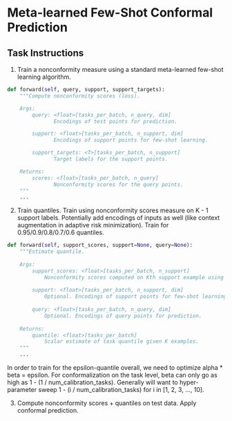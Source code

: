 # Meta-learned Few-Shot Conformal Prediction


## Task Instructions

1. Train a nonconformity measure using a standard meta-learned few-shot learning algorithm.

```python
def forward(self, query, support, support_targets):
    """Compute nonconformity scores (loss).

    Args:
        query: <float>[tasks_per_batch, n_query, dim]
               Encodings of test points for prediction.

        support: <float>[tasks_per_batch, n_support, dim]
               Encodings of support points for few-shot learning.

        support_targets: <T>[tasks_per_batch, n_support]
               Target labels for the support points.

    Returns:
        scores: <float>[tasks_per_batch, n_query]
               Nonconformity scores for the query points.
    """
    ...
```


2. Train quantiles. Train using nonconformity scores measure on K - 1 support labels. Potentially add encodings of inputs as well (like context augmentation in adaptive risk minimization). Train for 0.95/0.9/0.8/0.7/0.6 quantiles.

```python
def forward(self, support_scores, support=None, query=None):
    """Estimate quantile.
    
    Args:
        support_scores: <float>[tasks_per_batch, n_support]
            Nonconformity scores computed on Kth support example using the other K-1 examples.
        
        support: <float>[tasks_per_batch, n_support, dim]
            Optional. Encodings of support points for few-shot learning.
            
        query: <float>[tasks_per_batch, n_query, dim]
            Optional. Encodings of query points for prediction.
            
    Returns:
        quantile: <float>[tasks_per_batch]
            Scalar estimate of task quantile given K examples.
    """
    ...
```

In order to train for the epsilon-quantile overall, we need to optimize alpha * beta = epsilon. For conformalization on the task level, beta can only go as high as 1 - (1 / num_calibration_tasks). Generally will want to hyper-parameter sweep 1 - (i / num_calibration_tasks) for i in [1, 2, 3, ..., 10].

3. Compute nonconformity scores + quantiles on test data. Apply conformal prediction.
